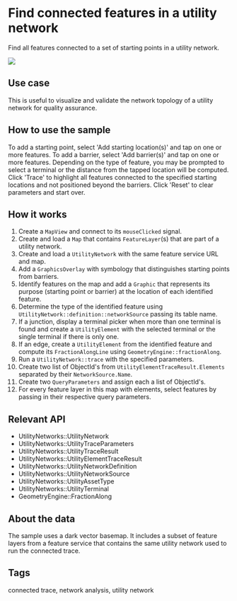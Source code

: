 # Find connected features in a utility network

Find all features connected to a set of starting points in a utility network.

![](screenshot.jpg)

## Use case

This is useful to visualize and validate the network topology of a utility network for quality assurance.

## How to use the sample

To add a starting point, select 'Add starting location(s)' and tap on one or more features. To add a barrier, select 'Add barrier(s)' and tap on one or more features. Depending on the type of feature, you may be prompted to select a terminal or the distance from the tapped location will be computed. Click 'Trace' to highlight all features connected to the specified starting locations and not positioned beyond the barriers. Click 'Reset' to clear parameters and start over.

## How it works

1. Create a `MapView` and connect to its `mouseClicked` signal.
2. Create and load a `Map` that contains `FeatureLayer`(s) that are part of a utility network.
3. Create and load a `UtilityNetwork` with the same feature service URL and map.
4. Add a `GraphicsOverlay` with symbology that distinguishes starting points from barriers.
5. Identify features on the map and add a `Graphic` that represents its purpose (starting point or barrier) at the location of each identified feature.
6. Determine the type of the identified feature using `UtilityNetwork::definition::networkSource` passing its table name.
7. If a junction, display a terminal picker when more than one terminal is found and create a `UtilityElement` with the selected terminal or the single terminal if there is only one.
8. If an edge, create a `UtilityElement` from the identified feature and compute its `FractionAlongLine` using `GeometryEngine::fractionAlong`.
9. Run a `UtilityNetwork::trace` with the specified parameters.
10. Create two list of ObjectId's from `UtilityElementTraceResult.Elements` separated by their `NetworkSource.Name`.
11. Create two `QueryParameters` and assign each a list of ObjectId's.
12. For every feature layer in this map with elements, select features by passing in their respective query parameters.

## Relevant API

* UtilityNetworks::UtilityNetwork
* UtilityNetworks::UtilityTraceParameters
* UtilityNetworks::UtilityTraceResult
* UtilityNetworks::UtilityElementTraceResult
* UtilityNetworks::UtilityNetworkDefinition
* UtilityNetworks::UtilityNetworkSource
* UtilityNetworks::UtilityAssetType
* UtilityNetworks::UtilityTerminal
* GeometryEngine::FractionAlong

## About the data

The sample uses a dark vector basemap. It includes a subset of feature layers from a feature service that contains the same utility network used to run the connected trace.

## Tags

connected trace, network analysis, utility network
